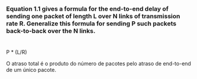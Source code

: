 ### Equation 1.1 gives a formula for the end-to-end delay of sending one packet of length L over N links of transmission rate R. Generalize this formula for sending P such packets back-to-back over the N links.

#
P * (L/R)

O atraso total é o produto do número de pacotes pelo atraso de end-to-end de um único pacote.